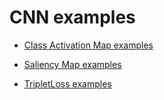 # CNN examples

- [Class Activation Map examples](./ClassActivationMap/)

- [Saliency Map examples](./SaliencyMap/)

- [TripletLoss examples](./TripletLoss/)
